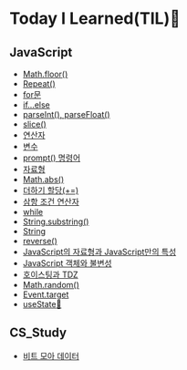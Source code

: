 # Today I Learned(TIL):memo:

## JavaScript
- [Math.floor()](https://github.com/saehwa95/TIL/blob/main/JavaScript/Math.floor().md)
- [Repeat()](https://github.com/saehwa95/TIL/blob/main/JavaScript/Repeat().md)
- [for문](https://github.com/saehwa95/TIL/blob/main/JavaScript/for%EB%AC%B8.md)
- [if...else](https://github.com/saehwa95/TIL/blob/main/JavaScript/if...else.md)
- [parseInt(), parseFloat()](https://github.com/saehwa95/TIL/blob/main/JavaScript/parseInt()%2C%20parseFloat().md)
- [slice()](https://github.com/saehwa95/TIL/blob/main/JavaScript/slice().md)
- [연산자](https://github.com/saehwa95/TIL/blob/main/JavaScript/%EC%97%B0%EC%82%B0%EC%9E%90.md)
- [변수](https://github.com/saehwa95/TIL/blob/main/JavaScript/%EB%B3%80%EC%88%98.md)
- [prompt() 명령어](https://github.com/saehwa95/TIL/blob/main/JavaScript/prompt()%20%EB%AA%85%EB%A0%B9%EC%96%B4.md)
- [자료형](https://github.com/saehwa95/TIL/blob/main/JavaScript/%EC%9E%90%EB%A3%8C%ED%98%95.md) 
- [Math.abs()](https://github.com/saehwa95/TIL/blob/main/JavaScript/Math.abs().md)
- [더하기 할당(+=)](https://github.com/saehwa95/TIL/blob/main/JavaScript/%EB%8D%94%ED%95%98%EA%B8%B0%20%ED%95%A0%EB%8B%B9(%2B%3D).md)
- [삼항 조건 연산자](https://github.com/saehwa95/TIL/blob/main/JavaScript/%EC%82%BC%ED%95%AD%20%EC%A1%B0%EA%B1%B4%20%EC%97%B0%EC%82%B0%EC%9E%90.md)
- [while](https://github.com/saehwa95/TIL/blob/main/JavaScript/while.md)
- [String.substring()](https://github.com/saehwa95/TIL/blob/main/JavaScript/String.substring().md)
- [String](https://github.com/saehwa95/TIL/blob/main/JavaScript/String.md)
- [reverse()](https://github.com/saehwa95/TIL/blob/main/JavaScript/reverse().md)
- [JavaScript의 자료형과 JavaScript만의 특성](https://github.com/saehwa95/TIL/blob/main/JavaScript/JavaScript%EC%9D%98%20%EC%9E%90%EB%A3%8C%ED%98%95%EA%B3%BC%20JavaScript%EB%A7%8C%EC%9D%98%20%ED%8A%B9%EC%84%B1.md)
- [JavaScript 객체와 불변성](https://github.com/saehwa95/TIL/blob/main/JavaScript/JavaScript%20%EA%B0%9D%EC%B2%B4%EC%99%80%20%EB%B6%88%EB%B3%80%EC%84%B1.md)
- [호이스팅과 TDZ](https://github.com/saehwa95/TIL/blob/main/JavaScript/%ED%98%B8%EC%9D%B4%EC%8A%A4%ED%8C%85%EA%B3%BC%20TDZ.md)
- [Math.random()](https://github.com/saehwa95/TIL/blob/main/JavaScript/Math.random().md)
- [Event.target](https://github.com/saehwa95/TIL/blob/main/JavaScript/Event.target.md)
- [useState:memo:](https://github.com/saehwa95/TIL/blob/main/JavaScript/useState.md)

## CS_Study
- [비트 모아 데이터](https://github.com/saehwa95/TIL/blob/main/CS_STUDY/%EB%B9%84%ED%8A%B8%20%EB%AA%A8%EC%95%84%20%EB%8D%B0%EC%9D%B4%ED%84%B0.md)
